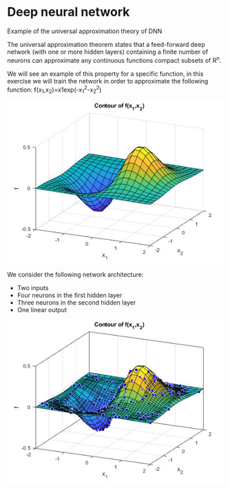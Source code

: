 # Deep neural network
Example of the universal approximation theory of DNN

The universal approximation theorem states that a feed-forward deep network (with one or
more hidden layers) containing a finite number of neurons can approximate any continuous
functions compact subsets of R<sup>n</sup>. 

We will see an example of this property for a specific function, in this exercise we will train the
network in order to approximate the following function: f(x<sub>1</sub>,x<sub>2</sub>)=x1exp(-x<sub>1</sub><sup>2</sup>-x<sub>2</sub><sup>2</sup>)  

![Function plot](fig1.jpg)  

We consider the following network architecture:
* Two inputs
* Four neurons in the first hidden layer
* Three neurons in the second hidden layer
* One linear output


![Trained approximation](fig2.jpg)  
